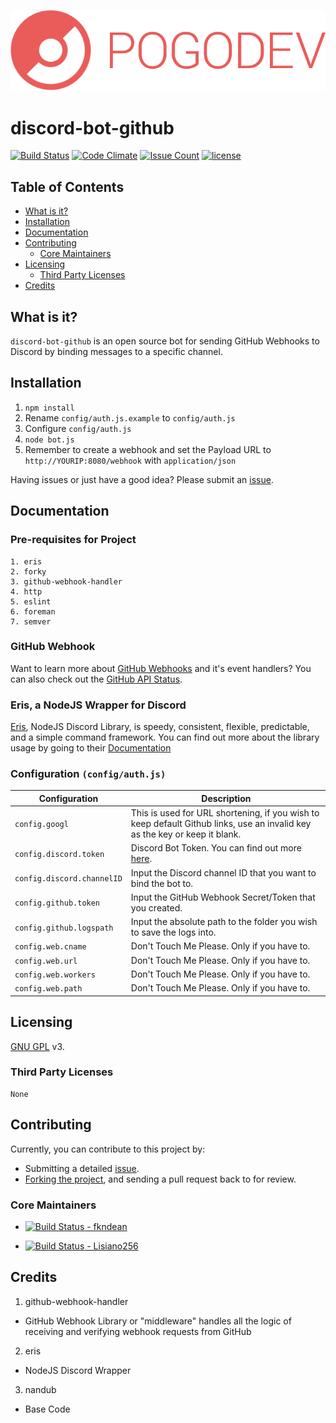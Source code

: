 [![POGODEV](https://github.com/pogodevorg/assets/blob/master/public/img/logo-github.png?raw=true)](https://pogodev.org)

# discord-bot-github
[![Build Status](https://travis-ci.org/pogodevorg/discord-bot-github.svg?branch=master)](https://travis-ci.org/pogodevorg/discord-bot-github) [![Code Climate](https://codeclimate.com/github/pogodevorg/discord-bot-github/badges/gpa.svg)](https://codeclimate.com/github/pogodevorg/discord-bot-github) [![Issue Count](https://codeclimate.com/github/pogodevorg/discord-bot-github/badges/issue_count.svg)](https://codeclimate.com/github/pogodevorg/discord-bot-github) [![license](https://img.shields.io/github/license/pogodevorg/discord-bot-github.svg?maxAge=2592000?style=flat-square)](https://github.com/pogodevorg/discord-bot-github/blob/master/LICENSE.md)

## Table of Contents

* [What is it?](#what-is-it)
* [Installation](#installation)
* [Documentation](#documentation)
* [Contributing](#contributing)
  * [Core Maintainers](#core-maintainers)
* [Licensing](#licensing)
  * [Third Party Licenses](#third-party-licenses)
* [Credits](#credits)

## What is it?
`discord-bot-github` is an open source bot for sending GitHub Webhooks to Discord by binding messages to a specific channel.

## Installation
1. `npm install`
2. Rename `config/auth.js.example` to `config/auth.js`
3. Configure `config/auth.js`
4. `node bot.js`
5. Remember to create a webhook and set the Payload URL to `http://YOURIP:8080/webhook` with `application/json`

Having issues or just have a good idea? Please submit an [issue](https://github.com/pogodevorg/discord-bot-github/issues/new).

## Documentation
### Pre-requisites for Project
	1. eris
	2. forky
	3. github-webhook-handler
	4. http
	5. eslint
	6. foreman
	7. semver
### GitHub Webhook
Want to learn more about [GitHub Webhooks](https://developer.github.com/webhooks/) and it's event handlers?
You can also check out the [GitHub API Status](https://status.github.com/).
### Eris, a NodeJS Wrapper for Discord
[Eris](https://github.com/abalabahaha/eris), NodeJS Discord Library, is speedy, consistent, flexible, predictable, and a simple command framework.
You can find out more about the library usage by going to their [Documentation](https://abal.moe/Eris/docs.html)
### Configuration `(config/auth.js)`
Configuration | Description
----------------|--------------
`config.googl` | This is used for URL shortening, if you wish to keep default Github links, use an invalid key as the key or keep it blank.
`config.discord.token` | Discord Bot Token. You can find out more [here](https://discordapp.com/developers/docs/topics/oauth2#bots).
`config.discord.channelID` | Input the Discord channel ID that you want to bind the bot to.
`config.github.token` | Input the GitHub Webhook Secret/Token that you created.
`config.github.logspath` | Input the absolute path to the folder you wish to save the logs into.
`config.web.cname` | Don't Touch Me Please. Only if you have to.
`config.web.url` | Don't Touch Me Please. Only if you have to.
`config.web.workers` | Don't Touch Me Please. Only if you have to.
`config.web.path` | Don't Touch Me Please. Only if you have to.

## Licensing
[GNU GPL](https://github.com/pogodevorg/discord-bot-github/blob/master/LICENSE) v3.

### Third Party Licenses
    None

## Contributing
Currently, you can contribute to this project by:
* Submitting a detailed [issue](https://github.com/pogodevorg/discord-bot-github/issues/new).
* [Forking the project](https://github.com/pogodevorg/discord-bot-github/fork), and sending a pull request back to for review.

### Core Maintainers

* [![Build Status](https://github.com/fkndean.png?size=36) - fkndean](https://github.com/fkndean)

* [![Build Status](https://github.com/Lisiano256.png?size=36) - Lisiano256](https://github.com/Lisiano256)

## Credits
1. github-webhook-handler
 * GitHub Webhook Library or "middleware" handles all the logic of receiving and verifying webhook requests from GitHub
2. eris
 * NodeJS Discord Wrapper
3. nandub
 * Base Code
